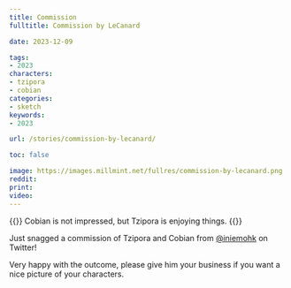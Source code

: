 ```yaml
---
title: Commission
fulltitle: Commission by LeCanard

date: 2023-12-09

tags:
- 2023
characters:
- tzipora
- cobian
categories:
- sketch
keywords:
- 2023

url: /stories/commission-by-lecanard/

toc: false

image: https://images.millmint.net/fullres/commission-by-lecanard.png
reddit:
print:
video:
---
```

{{<note caption>}}
Cobian is not impressed, but Tzipora is enjoying things.
{{</note>}}

Just snagged a commission of Tzipora and Cobian from [@iniemohk](https://twitter.com/iniemohk) on Twitter!

Very happy with the outcome, please give him your business if you want a nice picture of your characters.